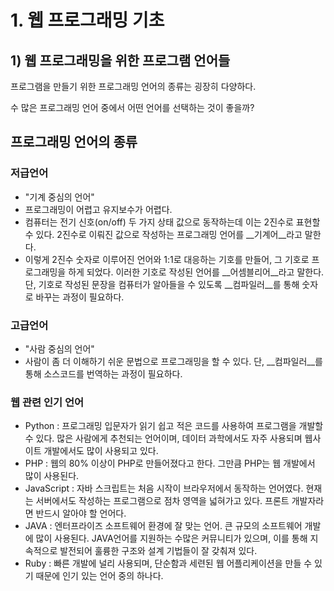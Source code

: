 # 1. 웹 프로그래밍 기초

## 1) 웹 프로그래밍을 위한 프로그램 언어들

프로그램을 만들기 위한 프로그래밍 언어의 종류는 굉장히 다양하다.

수 많은 프로그래밍 언어 중에서 어떤 언어를 선택하는 것이 좋을까?





## 프로그래밍 언어의 종류

### 저급언어

* "기계 중심의 언어"
* 프로그래밍이 어렵고 유지보수가 어렵다.
* 컴퓨터는 전기 신호(on/off) 두 가지 상태 값으로 동작하는데 이는 2진수로 표현할 수 있다. 2진수로 이뤄진 값으로 작성하는 프로그래밍 언어를 __기계어__라고 말한다.
* 이렇게 2진수 숫자로 이루어진 언어와 1:1로 대응하는 기호를 만들어, 그 기호로 프로그래밍을 하게 되었다. 이러한 기호로 작성된 언어를 __어셈블리어__라고 말한다. 단, 기호로 작성된 문장을 컴퓨터가 알아들을 수 있도록 __컴파일러__를 통해 숫자로 바꾸는 과정이 필요하다.



### 고급언어

* "사람 중심의 언어"
* 사람이 좀 더 이해하기 쉬운 문법으로 프로그래밍을 할 수 있다. 단, __컴파일러__를 통해 소스코드를 번역하는 과정이 필요하다.



### 웹 관련 인기 언어

- Python : 프로그래밍 입문자가 읽기 쉽고 적은 코드를 사용하여 프로그램을 개발할 수 있다. 많은 사람에게 추천되는 언어이며, 데이터 과학에서도 자주 사용되며 웹사이트 개발에서도 많이 사용되고 있다.
- PHP : 웹의 80% 이상이 PHP로 만들어졌다고 한다. 그만큼 PHP는 웹 개발에서 많이 사용된다. 
- JavaScript : 자바 스크립트는 처음 시작이 브라우저에서 동작하는 언어였다. 현재는 서버에서도 작성하는 프로그램으로 점차 영역을 넓혀가고 있다. 프론트 개발자라면 반드시 알아야 할 언어다.
- JAVA : 엔터프라이즈 소프트웨어 환경에 잘 맞는 언어. 큰 규모의 소프트웨어 개발에 많이 사용된다.  JAVA언어를 지원하는 수많은 커뮤니티가 있으며, 이를 통해 지속적으로 발전되어 훌륭한 구조와 설계 기법들이 잘 갖춰져 있다.
- Ruby : 빠른 개발에 널리 사용되며, 단순함과 세련된 웹 어플리케이션을 만들 수 있기 때문에 인기 있는 언어 중의 하나다.

